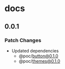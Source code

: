 # docs

## 0.0.1

### Patch Changes

- Updated dependencies
  - @poc/button@0.1.0
  - @poc/themes@0.1.0
